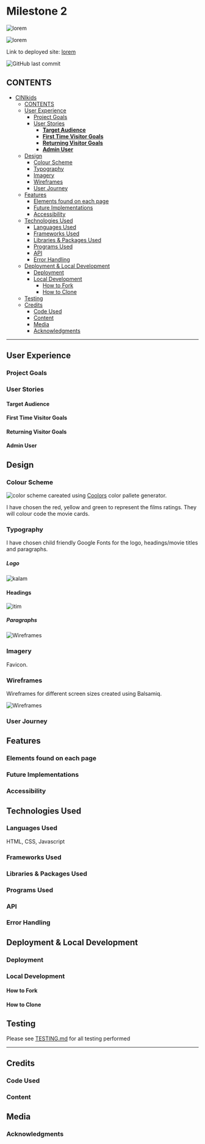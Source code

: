 # Milestone 2

![lorem](lkjljl)

![lorem](kjjklj)

Link to deployed site: [lorem](kjljl)

![GitHub last commit]()

## CONTENTS

- [CINIkids](kjljk)
  - [CONTENTS](#contents)
  - [User Experience](#user-experience)
    - [Project Goals](#project-goals)
    - [User Stories](#user-stories)
      - [__Target Audience__](#target-audience)
      - [__First Time Visitor Goals__](#first-time-visitor-goals)
      - [__Returning Visitor Goals__](#returning-visitor-goals)
      - [__Admin User__](#admin-user)
  - [Design](#design)
    - [Colour Scheme](#colour-scheme)
    - [Typography](#typography)
    - [Imagery](#imagery)
    - [Wireframes](#wireframes)
    - [User Journey](#user-journey)
  - [Features](#features)
    - [Elements found on each page](#elements-found-on-each-page)
    - [Future Implementations](#future-implementations)
    - [Accessibility](#accessibility)
  - [Technologies Used](#technologies-used)
    - [Languages Used](#languages-used)
    - [Frameworks Used](#frameworks-used)
    - [Libraries \& Packages Used](#libraries--packages-used)
    - [Programs Used](#programs-used)
    - [API](#api)
    - [Error Handling](#error-handling)
  - [Deployment \& Local Development](#deployment--local-development)
    - [Deployment](#deployment)
    - [Local Development](#local-development)
      - [How to Fork](#how-to-fork)
      - [How to Clone](#how-to-clone)
  - [Testing](#testing)
  - [Credits](#credits)
    - [Code Used](#code-used)
    - [Content](#content)
    - [Media](#media)
    - [Acknowledgments](#acknowledgments)

- - -

## User Experience

### Project Goals



### User Stories

#### __Target Audience__

#### __First Time Visitor Goals__

#### __Returning Visitor Goals__

#### __Admin User__

## Design

### Colour Scheme

![color scheme](/assets/documentation/styling/color-pallete.png)
careated using [Coolors](https://coolors.co/) color pallete generator.

I have chosen the red, yellow and green to represent the films ratings. They will colour code the movie cards.

### Typography

I have chosen child friendly Google Fonts for the logo, headings/movie titles and paragraphs.

##### Logo

![kalam](/assets/documentation/styling/kalam.png)

#### Headings

![itim](/assets/documentation/styling/itim.png)

##### Paragraphs

![Wireframes](/assets/documentation/styling/delius.png)

### Imagery

Favicon.

### Wireframes

Wireframes for different screen sizes created using Balsamiq.

![Wireframes](/assets/documentation/styling/color-pallete.png)

### User Journey

## Features

### Elements found on each page

### Future Implementations

### Accessibility

## Technologies Used

### Languages Used

HTML, CSS, Javascript

### Frameworks Used

### Libraries & Packages Used

### Programs Used

### API

### Error Handling

## Deployment & Local Development

### Deployment

### Local Development

#### How to Fork

#### How to Clone

## Testing

Please see [TESTING.md](TESTING.md) for all testing performed
- - -

## Credits

### Code Used

### Content

## Media

### Acknowledgments
